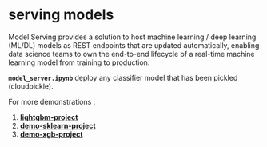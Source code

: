 # serving models

Model Serving provides a solution to host machine learning / deep learning (ML/DL) models as REST endpoints that are updated automatically, enabling data science teams to own the end-to-end lifecycle of a real-time machine learning model from training to production.

**`model_server.ipynb`** deploy any classifier model that has been pickled (cloudpickle).

For more demonstrations :

1. **[lightgbm-project](https://github.com/yjb-ds/lightgbm-project)**
2. **[demo-sklearn-project](https://github.com/yjb-ds/demo-sklearn-project)**
3. **[demo-xgb-project](https://github.com/yjb-ds/demo-xgb-project/tree/functions)**